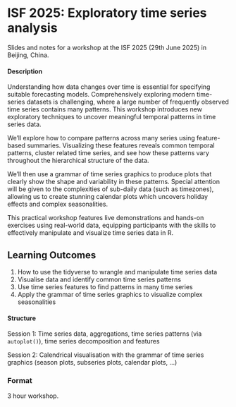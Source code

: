 

<!-- README.md is generated from README.qmd. Please edit that file -->

# ISF 2025: Exploratory time series analysis

<!-- badges: start -->

<!-- badges: end -->

Slides and notes for a workshop at the ISF 2025 (29th June 2025) in
Beijing, China.

<!-- A recording of this workshop is available on YouTube here: <https://www.youtube.com/watch?v=> -->

<!-- [![](preview.jpg)](https://www.youtube.com/watch?v=) -->

#### Description

Understanding how data changes over time is essential for specifying
suitable forecasting models. Comprehensively exploring modern
time-series datasets is challenging, where a large number of frequently
observed time series contains many patterns. This workshop introduces
new exploratory techniques to uncover meaningful temporal patterns in
time series data.

We’ll explore how to compare patterns across many series using
feature-based summaries. Visualizing these features reveals common
temporal patterns, cluster related time series, and see how these
patterns vary throughout the hierarchical structure of the data.

We’ll then use a grammar of time series graphics to produce plots that
clearly show the shape and variability in these patterns. Special
attention will be given to the complexities of sub-daily data (such as
timezones), allowing us to create stunning calendar plots which uncovers
holiday effects and complex seasonalities.

This practical workshop features live demonstrations and hands-on
exercises using real-world data, equipping participants with the skills
to effectively manipulate and visualize time series data in R.

## Learning Outcomes

1.  How to use the tidyverse to wrangle and manipulate time series data
2.  Visualise data and identify common time series patterns
3.  Use time series features to find patterns in many time series
4.  Apply the grammar of time series graphics to visualize complex
    seasonalities

#### Structure

<!-- 
Hour 1: Time series data, aggregations, and visualization basics 
Hour 2: Time series decomposition and features 
Hour 3: The grammar of time series graphics 
-->

Session 1: Time series data, aggregations, time series patterns (via
`autoplot()`), time series decomposition and features

Session 2: Calendrical visualisation with the grammar of time series
graphics (season plots, subseries plots, calendar plots, …)

### Format

3 hour workshop.
